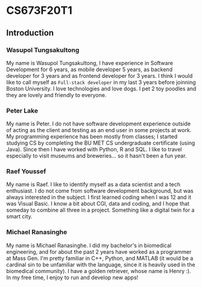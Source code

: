 # CS673F20T1

## Introduction

### Wasupol Tungsakultong

My name is Wasupol Tungsakultong, I have experience in Software Development for 6 years, as mobile developer 5 years, as backend developer for 3 years and as frontend developer for 3 years. I think I would like to call myself as `Full-stack developer` in my last 3 years before joinning Boston University. I love technologies and love dogs. I pet 2 toy poodles and they are lovely and friendly to everyone.

### Peter Lake

My name is Peter. I do not have software development experience outside of acting as the client and testing as an end user in some projects at work. My programming experience has been mostly from classes; I started studying CS by completing the BU MET CS undergraduate certificate (using Java). Since then I have worked with Python, R and SQL. I like to travel especially to visit museums and breweries... so it hasn't been a fun year.  

### Raef Youssef

My name is Raef. I like to identify myself as a data scientist and a tech enthusiast. I do not come from software development background, but was always interested in the subject. I first learned coding when I was 12 and it was Visual Basic. I know a bit about CGI, data and coding, and I hope that someday to combine all three in a project. Something like a digital twin for a smart city.

### Michael Ranasinghe

My name is Michael Ranasinghe. I did my bachelor's in biomedical engineering, and for about the past 2 years have worked as a programmer at Mass Gen. I'm pretty familiar in C++, Python, and MATLAB (it would be a cardinal sin to be unfamiliar with the language, since it is heavily used in the biomedical community). I have a golden retriever, whose name is Henry :). In my free time, I enjoy to run and develop new apps!

